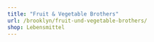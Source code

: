 ```yaml
---
title: "Fruit & Vegetable Brothers"
url: /brooklyn/fruit-und-vegetable-brothers/
shop: Lebensmittel
---
```

